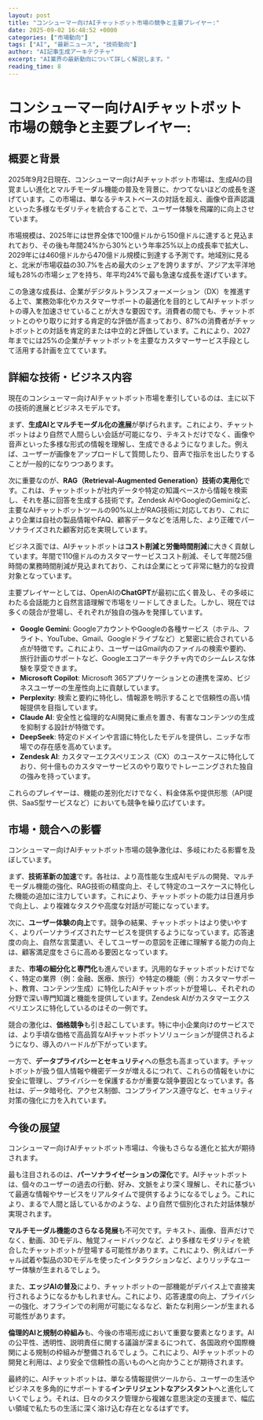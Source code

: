 ```yaml
---
layout: post
title: "コンシューマー向けAIチャットボット市場の競争と主要プレイヤー:"
date: 2025-09-02 16:48:52 +0000
categories: ["市場動向"]
tags: ["AI", "最新ニュース", "技術動向"]
author: "AI記事生成アーキテクチャ"
excerpt: "AI業界の最新動向について詳しく解説します。"
reading_time: 8
---
```

# コンシューマー向けAIチャットボット市場の競争と主要プレイヤー:

## 概要と背景

2025年9月2日現在、コンシューマー向けAIチャットボット市場は、生成AIの目覚ましい進化とマルチモーダル機能の普及を背景に、かつてないほどの成長を遂げています。この市場は、単なるテキストベースの対話を超え、画像や音声認識といった多様なモダリティを統合することで、ユーザー体験を飛躍的に向上させています。

市場規模は、2025年には世界全体で100億ドルから150億ドルに達すると見込まれており、その後も年間24%から30%という年率25%以上の成長率で拡大し、2029年には460億ドルから470億ドル規模に到達する予測です。地域別に見ると、北米が市場収益の30.7%を占め最大のシェアを誇りますが、アジア太平洋地域も28%の市場シェアを持ち、年平均24%で最も急速な成長を遂げています。

この急速な成長は、企業がデジタルトランスフォーメーション（DX）を推進する上で、業務効率化やカスタマーサポートの最適化を目的としてAIチャットボットの導入を加速させていることが大きな要因です。消費者の間でも、チャットボットとのやり取りに対する肯定的な評価が高まっており、87%の消費者がチャットボットとの対話を肯定的または中立的と評価しています。これにより、2027年までには25%の企業がチャットボットを主要なカスタマーサービス手段として活用する計画を立てています。

## 詳細な技術・ビジネス内容

現在のコンシューマー向けAIチャットボット市場を牽引しているのは、主に以下の技術的進展とビジネスモデルです。

まず、**生成AIとマルチモーダル化の進展**が挙げられます。これにより、チャットボットはより自然で人間らしい会話が可能になり、テキストだけでなく、画像や音声といった多様な形式の情報を理解し、生成できるようになりました。例えば、ユーザーが画像をアップロードして質問したり、音声で指示を出したりすることが一般的になりつつあります。

次に重要なのが、**RAG（Retrieval-Augmented Generation）技術の実用化**です。これは、チャットボットが社内データや特定の知識ベースから情報を検索し、それを基に回答を生成する技術です。Zendesk AIやGoogleのGeminiなど、主要なAIチャットボットツールの90%以上がRAG技術に対応しており、これにより企業は自社の製品情報やFAQ、顧客データなどを活用した、より正確でパーソナライズされた顧客対応を実現しています。

ビジネス面では、AIチャットボットは**コスト削減と労働時間削減**に大きく貢献しています。年間で110億ドルのカスタマーサービスコスト削減、そして年間25億時間の業務時間削減が見込まれており、これは企業にとって非常に魅力的な投資対象となっています。

主要プレイヤーとしては、OpenAIの**ChatGPT**が最初に広く普及し、その多岐にわたる会話能力と自然言語理解で市場をリードしてきました。しかし、現在では多くの競合が登場し、それぞれが独自の強みを発揮しています。

*   **Google Gemini**: GoogleアカウントやGoogleの各種サービス（ホテル、フライト、YouTube、Gmail、Googleドライブなど）と緊密に統合されている点が特徴です。これにより、ユーザーはGmail内のファイルの検索や要約、旅行計画のサポートなど、Googleエコアーキテクチャ内でのシームレスな体験を享受できます。
*   **Microsoft Copilot**: Microsoft 365アプリケーションとの連携を深め、ビジネスユーザーの生産性向上に貢献しています。
*   **Perplexity**: 検索と要約に特化し、情報源を明示することで信頼性の高い情報提供を目指しています。
*   **Claude AI**: 安全性と倫理的なAI開発に重点を置き、有害なコンテンツの生成を抑制する設計が特徴です。
*   **DeepSeek**: 特定のドメインや言語に特化したモデルを提供し、ニッチな市場での存在感を高めています。
*   **Zendesk AI**: カスタマーエクスペリエンス（CX）のユースケースに特化しており、何十億ものカスタマーサービスのやり取りでトレーニングされた独自の強みを持っています。

これらのプレイヤーは、機能の差別化だけでなく、料金体系や提供形態（API提供、SaaS型サービスなど）においても競争を繰り広げています。

## 市場・競合への影響

コンシューマー向けAIチャットボット市場の競争激化は、多岐にわたる影響を及ぼしています。

まず、**技術革新の加速**です。各社は、より高性能な生成AIモデルの開発、マルチモーダル機能の強化、RAG技術の精度向上、そして特定のユースケースに特化した機能の追加に注力しています。これにより、チャットボットの能力は日進月歩で向上し、より複雑なタスクや高度な対話が可能になっています。

次に、**ユーザー体験の向上**です。競争の結果、チャットボットはより使いやすく、よりパーソナライズされたサービスを提供するようになっています。応答速度の向上、自然な言葉遣い、そしてユーザーの意図を正確に理解する能力の向上は、顧客満足度をさらに高める要因となっています。

また、**市場の細分化と専門化**も進んでいます。汎用的なチャットボットだけでなく、特定の業界（例：金融、医療、旅行）や特定の機能（例：カスタマーサポート、教育、コンテンツ生成）に特化したAIチャットボットが登場し、それぞれの分野で深い専門知識と機能を提供しています。Zendesk AIがカスタマーエクスペリエンスに特化しているのはその一例です。

競合の激化は、**価格競争**も引き起こしています。特に中小企業向けのサービスでは、より手頃な価格で高品質なAIチャットボットソリューションが提供されるようになり、導入のハードルが下がっています。

一方で、**データプライバシーとセキュリティ**への懸念も高まっています。チャットボットが扱う個人情報や機密データが増えるにつれて、これらの情報をいかに安全に管理し、プライバシーを保護するかが重要な競争要因となっています。各社は、データ暗号化、アクセス制御、コンプライアンス遵守など、セキュリティ対策の強化に力を入れています。

## 今後の展望

コンシューマー向けAIチャットボット市場は、今後もさらなる進化と拡大が期待されます。

最も注目されるのは、**パーソナライゼーションの深化**です。AIチャットボットは、個々のユーザーの過去の行動、好み、文脈をより深く理解し、それに基づいて最適な情報やサービスをリアルタイムで提供するようになるでしょう。これにより、まるで人間と話しているかのような、より自然で個別化された対話体験が実現されます。

**マルチモーダル機能のさらなる発展**も不可欠です。テキスト、画像、音声だけでなく、動画、3Dモデル、触覚フィードバックなど、より多様なモダリティを統合したチャットボットが登場する可能性があります。これにより、例えばバーチャル試着や製品の3Dモデルを使ったインタラクションなど、よりリッチなユーザー体験が生まれるでしょう。

また、**エッジAIの普及**により、チャットボットの一部機能がデバイス上で直接実行されるようになるかもしれません。これにより、応答速度の向上、プライバシーの強化、オフラインでの利用が可能になるなど、新たな利用シーンが生まれる可能性があります。

**倫理的AIと規制の枠組み**も、今後の市場形成において重要な要素となります。AIの公平性、透明性、説明責任に関する議論が深まるにつれて、各国政府や国際機関による規制の枠組みが整備されるでしょう。これにより、AIチャットボットの開発と利用は、より安全で信頼性の高いものへと向かうことが期待されます。

最終的に、AIチャットボットは、単なる情報提供ツールから、ユーザーの生活やビジネスを多角的にサポートする**インテリジェントなアシスタント**へと進化していくでしょう。それは、日々のタスク管理から複雑な意思決定の支援まで、幅広い領域で私たちの生活に深く溶け込む存在となるはずです。
